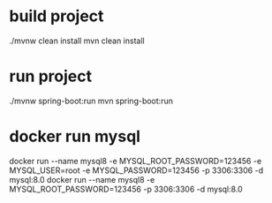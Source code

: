 # build project
./mvnw clean install 
mvn clean install 

# run project
./mvnw spring-boot:run
mvn spring-boot:run
# docker run mysql 
docker run --name mysql8 -e MYSQL_ROOT_PASSWORD=123456 -e MYSQL_USER=root -e MYSQL_PASSWORD=123456 -p 3306:3306 -d mysql:8.0
docker run --name mysql8 -e MYSQL_ROOT_PASSWORD=123456 -p 3306:3306 -d mysql:8.0